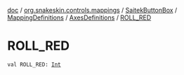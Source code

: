 [doc](../../../../index.md) / [org.snakeskin.controls.mappings](../../../index.md) / [SaitekButtonBox](../../index.md) / [MappingDefinitions](../index.md) / [AxesDefinitions](index.md) / [ROLL_RED](./-r-o-l-l_-r-e-d.md)

# ROLL_RED

`val ROLL_RED: `[`Int`](https://kotlinlang.org/api/latest/jvm/stdlib/kotlin/-int/index.html)